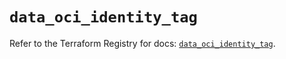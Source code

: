 # `data_oci_identity_tag`

Refer to the Terraform Registry for docs: [`data_oci_identity_tag`](https://registry.terraform.io/providers/oracle/oci/7.19.0/docs/data-sources/identity_tag).
